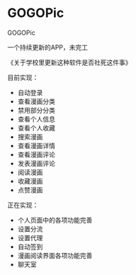 # GOGOPic
GOGOPic

一个持续更新的APP，未完工

《关于学校里更新这种软件是否社死这件事》

目前实现：
- 自动登录
- 查看漫画分类
- 禁用部分分类
- 查看个人信息
- 查看个人收藏
- 搜索漫画
- 查看漫画详情
- 查看漫画评论
- 发表漫画评论
- 阅读漫画
- 收藏漫画
- 点赞漫画

正在实现：
- 个人页面中的各项功能完善
- 设置分流
- 设置代理
- 自动签到
- 漫画阅读界面各项功能完善
- 聊天室
